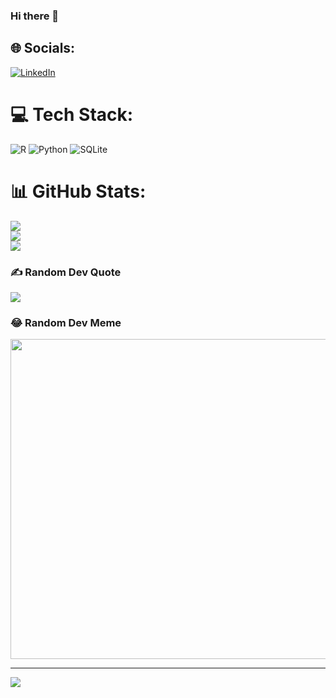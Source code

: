 ### Hi there 👋


## 🌐 Socials:
[![LinkedIn](https://img.shields.io/badge/LinkedIn-%230077B5.svg?logo=linkedin&logoColor=white)](https://linkedin.com/in/https://www.linkedin.com/in/m-s-sakib-rahman-918640126/) 

# 💻 Tech Stack:
![R](https://img.shields.io/badge/r-%23276DC3.svg?style=for-the-badge&logo=r&logoColor=white) ![Python](https://img.shields.io/badge/python-3670A0?style=for-the-badge&logo=python&logoColor=ffdd54) ![SQLite](https://img.shields.io/badge/sqlite-%2307405e.svg?style=for-the-badge&logo=sqlite&logoColor=white)
# 📊 GitHub Stats:
![](https://github-readme-stats.vercel.app/api?username=RSAKIB78&theme=jolly&hide_border=false&include_all_commits=false&count_private=false)<br/>
![](https://github-readme-streak-stats.herokuapp.com/?user=RSAKIB78&theme=jolly&hide_border=false)<br/>
![](https://github-readme-stats.vercel.app/api/top-langs/?username=RSAKIB78&theme=jolly&hide_border=false&include_all_commits=false&count_private=false&layout=compact)

### ✍️ Random Dev Quote
![](https://quotes-github-readme.vercel.app/api?type=horizontal&theme=radical)

### 😂 Random Dev Meme
<img src="https://random-memer.herokuapp.com/" width="512px"/>

---
[![](https://visitcount.itsvg.in/api?id=RSAKIB78&icon=0&color=1)](https://visitcount.itsvg.in)

<!-- Proudly created with GPRM ( https://gprm.itsvg.in ) -->
